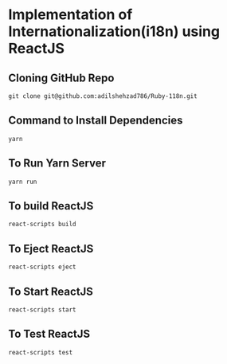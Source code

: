 # Implementation of Internationalization(i18n) using ReactJS

## Cloning GitHub Repo 
```
git clone git@github.com:adilshehzad786/Ruby-118n.git
```
## Command to Install Dependencies
```
yarn 
```
## To Run Yarn Server
```
yarn run 
```


## To build ReactJS
```
react-scripts build
```
## To Eject ReactJS
```
react-scripts eject
```
## To Start ReactJS
```
react-scripts start
```
## To Test ReactJS
```
react-scripts test
```
